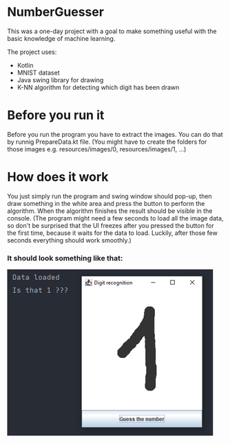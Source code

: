 # NumberGuesser

This was a one-day project with a goal to make something useful with the basic 
knowledge of machine learning. 

The project uses:
 - Kotlin
 - MNIST dataset
 - Java swing library for drawing
 - K-NN algorithm for detecting which digit has been drawn

# Before you run it
Before you run the program you have to extract the images. You can do that by runnig PrepareData.kt file.
(You might have to create the folders for those images e.g. resources/images/0, resources/images/1, ...)

# How does it work
You just simply run the program and swing window should pop-up, then draw something
in the white area and press the button to perform the algorithm. When the algorithm finishes
the result should be visible in the console. (The program might need a few seconds to load all the image data,
so don't be surprised that the UI freezes after you pressed the button for the first time, because it waits for the data to load.
Luckily, after those few seconds everything should work smoothly.)

### It should look something like that:

![Example](./resources/screenshot.PNG)